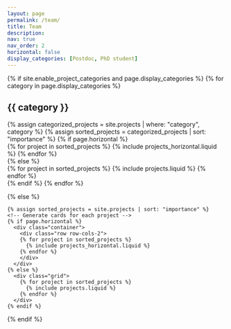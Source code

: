 ```yaml
---
layout: page
permalink: /team/
title: Team
description:
nav: true
nav_order: 2
horizontal: false
display_categories: [Postdoc, PhD student]
---
```

<div class="projects">
  {% if site.enable_project_categories and page.display_categories %}
  <!-- Display categorized projects -->
    {% for category in page.display_categories %}
      <h2 class="category">{{ category }}</h2>
      {% assign categorized_projects = site.projects | where: "category", category %}
      {% assign sorted_projects = categorized_projects | sort: "importance" %}
      <!-- Generate cards for each project -->
      {% if page.horizontal %}
        <div class="container">
          <div class="row row-cols-2">
          {% for project in sorted_projects %}
            {% include projects_horizontal.liquid %}
          {% endfor %}
          </div>
        </div>
      {% else %}
        <div class="grid">
          {% for project in sorted_projects %}
            {% include projects.liquid %}
          {% endfor %}
        </div>
      {% endif %}
    {% endfor %}

  {% else %}
  <!-- Display projects without categories -->
    {% assign sorted_projects = site.projects | sort: "importance" %}
    <!-- Generate cards for each project -->
    {% if page.horizontal %}
      <div class="container">
        <div class="row row-cols-2">
        {% for project in sorted_projects %}
          {% include projects_horizontal.liquid %}
        {% endfor %}
        </div>
      </div>
    {% else %}
      <div class="grid">
        {% for project in sorted_projects %}
          {% include projects.liquid %}
        {% endfor %}
      </div>
    {% endif %}

  {% endif %}

</div>